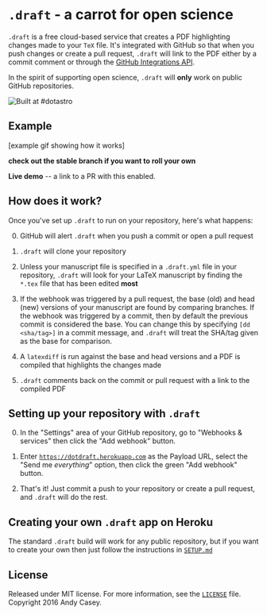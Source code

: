 `.draft` - a carrot for open science
====================================

`.draft` is a free cloud-based service that creates a PDF highlighting changes made to your `TeX` file. It's integrated with GitHub so that when you push changes or create a pull request, `.draft` will link to the PDF either by a commit comment or through the [GitHub Integrations API](https://github.com/integrations). 

In the spirit of supporting open science, `.draft` will **only** work on public GitHub repositories.

![Built at #dotastro](http://img.shields.io/badge/Built%20at-%23dotastro-blue.svg?style=flat)


Example
-------

[example gif showing how it works]

**check out the stable branch if you want to roll your own**


**Live demo** -- a link to a PR with this enabled.


How does it work?
-----------------

Once you've set up `.draft` to run on your repository, here's what happens:

0. GitHub will alert `.draft` when you push a commit or open a pull request

1. `.draft` will clone your repository

2. Unless your manuscript file is specified in a `.draft.yml` file in your repository, `.draft` will look for your LaTeX manuscript by finding the `*.tex` file that has been edited **most**

3. If the webhook was triggered by a pull request, the base (old) and head (new) versions of your manuscript are found by comparing branches. If the webhook was triggered by a commit, then by default the previous commit is considered the base. You can change this by specifying `[dd <sha/tag>]` in a commit message, and `.draft` will treat the SHA/tag given as the base for comparison.

4. A `latexdiff` is run against the base and head versions and a PDF is compiled that highlights the changes made

5. `.draft` comments back on the commit or pull request with a link to the compiled PDF


Setting up your repository with `.draft`
----------------------------------------

0.  In the "Settings" area of your GitHub repository, go to "Webhooks & services" then click the "Add webhook" button.

1.  Enter [`https://dotdraft.herokuapp.com`](https://dotdraft.herokuapp.com) as the Payload URL, select the "Send me *everything*" option, then click the green "Add webhook" button.

2.  That's it! Just commit a push to your repository or create a pull request, and `.draft` will do the rest.



Creating your own `.draft` app on Heroku
----------------------------------------
The standard `.draft` build will work for any public repository, but if you want to create your own then just follow the instructions in [`SETUP.md`](SETUP.md)



License
-------
Released under MIT license. For more information, see the [`LICENSE`](LICENSE) file. Copyright 2016 Andy Casey.

